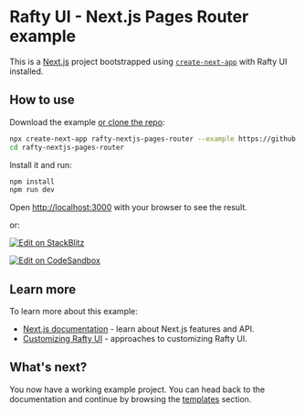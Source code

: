 # Rafty UI - Next.js Pages Router example

This is a [Next.js](https://nextjs.org/) project bootstrapped using [`create-next-app`](https://github.com/vercel/next.js/tree/canary/packages/create-next-app) with Rafty UI installed.

## How to use

Download the example [or clone the repo](https://github.com/rhinobase/raftyui):

<!-- #default-branch-switch -->

```bash
npx create-next-app rafty-nextjs-pages-router --example https://github.com/rhinobase/raftyui/tree/main/examples/rafty-nextjs-pages-router
cd rafty-nextjs-pages-router
```

Install it and run:

```bash
npm install
npm run dev
```

Open [http://localhost:3000](http://localhost:3000) with your browser to see the result.

or:

<!-- #default-branch-switch -->

[![Edit on StackBlitz](https://developer.stackblitz.com/img/open_in_stackblitz.svg)](https://stackblitz.com/github/rhinobase/raftyui/tree/main/examples/rafty-nextjs-pages-router)

[![Edit on CodeSandbox](https://codesandbox.io/static/img/play-codesandbox.svg)](https://codesandbox.io/s/github/rhinobase/raftyui/tree/main/examples/rafty-nextjs-pages-router)

## Learn more

To learn more about this example:

- [Next.js documentation](https://nextjs.org/docs) - learn about Next.js features and API.
- [Customizing Rafty UI](https://rafty.rhinobase.io) - approaches to customizing Rafty UI.

## What's next?

<!-- #default-branch-switch -->

You now have a working example project.
You can head back to the documentation and continue by browsing the [templates](https://rafty.rhinobase.io/docs/examples) section.
